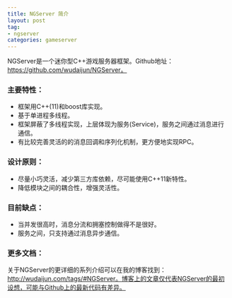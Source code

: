 ```yaml
---
title: NGServer 简介
layout: post
tag:
- ngserver
categories: gameserver
---
```


NGServer是一个迷你型C++游戏服务器框架。Github地址：https://github.com/wudaijun/NGServer。
<!--more-->

### 主要特性：

- 框架用C++(11)和boost库实现。
- 基于单进程多线程。
- 框架屏蔽了多线程实现，上层体现为服务(Service)，服务之间通过消息进行通信。
- 有比较完善灵活的的消息回调和序列化机制，更方便地实现RPC。

### 设计原则：

- 尽量小巧灵活，减少第三方库依赖，尽可能使用C++11新特性。
- 降低模块之间的耦合性，增强灵活性。

### 目前缺点：

- 当并发很高时，消息分流和拥塞控制做得不是很好。
- 服务之间，只支持通过消息异步通信。

### 更多文档：
关于NGServer的更详细的系列介绍可以在我的博客找到：http://wudaijun.com/tags/#NGServer。博客上的文章仅代表NGServer的最初设想，可能与Github上的最新代码有差异。

